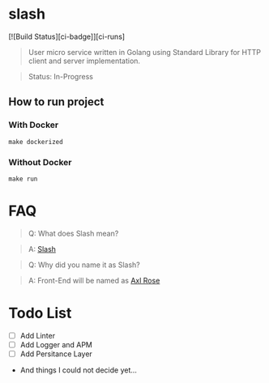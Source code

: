 # slash

[![Build Status][ci-badge]][ci-runs]

> User micro service written in Golang using Standard Library for HTTP client and server implementation.

> Status: In-Progress


## How to run project
### With Docker
`make dockerized`
### Without Docker
`make run`

# FAQ
> Q: What does Slash mean?

> A: [Slash](https://en.wikipedia.org/wiki/Slash_(musician))

> Q: Why did you name it as Slash?

> A: Front-End will be named as [Axl Rose](https://en.wikipedia.org/wiki/Axl_Rose)


# Todo List
- [ ] Add Linter
- [ ] Add Logger and APM
- [ ] Add Persitance Layer
- And things I could not decide yet...
